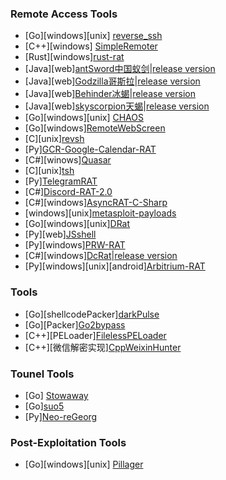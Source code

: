 ### Remote Access Tools
- [Go][windows][unix] [reverse_ssh](https://github.com/tsaian0824/reverse_ssh)
- [C++][windows] [SimpleRemoter](https://github.com/tsaian0824/SimpleRemoter)
- [Rust][windows][rust-rat](https://github.com/tsaian0824/rust-rat)
- [Java][web][antSword中国蚁剑](https://github.com/tsaian0824/antSword)|[release version](https://github.com/AntSwordProject/antSword/releases/)
- [Java][web][Godzilla哥斯拉](https://github.com/tsaian0824/Godzilla)|[release version](https://github.com/BeichenDream/Godzilla/releases/)
- [Java][web][Behinder冰蝎](https://github.com/tsaian0824/Behinder)|[release version](https://github.com/rebeyond/Behinder/releases/)
- [Java][web][skyscorpion天蝎](https://github.com/tsaian0824/skyscorpion)|[release version](https://github.com/shack2/skyscorpion/releases/)
- [Go][windows][unix] [CHAOS](https://github.com/tsaian0824/CHAOS)
- [Go][windows][RemoteWebScreen](https://github.com/tsaian0824/RemoteWebScreen)
- [C][unix][revsh](https://github.com/tsaian0824/revsh)
- [Py][GCR-Google-Calendar-RAT](https://github.com/tsaian0824/GCR-Google-Calendar-RAT)
- [C#][winows][Quasar](https://github.com/tsaian0824/Quasar)
- [C][unix][tsh](https://github.com/tsaian0824/tsh)
- [Py][TelegramRAT](https://github.com/tsaian0824/TelegramRAT)
- [C#][Discord-RAT-2.0](https://github.com/tsaian0824/Discord-RAT-2.0)
- [C#][windows][AsyncRAT-C-Sharp](https://github.com/tsaian0824/AsyncRAT-C-Sharp)
- [windows][unix][metasploit-payloads](https://github.com/rapid7/metasploit-payloads)
- [Go][windows][unix][DRat](https://github.com/tsaian0824/DRat)
- [Py][web][JSshell](https://github.com/tsaian0824/JSshell)
- [Py][windows][PRW-RAT](https://github.com/tsaian0824/PRW-RAT)
- [C#][windows][DcRat](https://github.com/tsaian0824/DcRat)|[release version](https://github.com/qwqdanchun/DcRat/releases/tag/v1.0.7)
- [Py][windows][unix][android][Arbitrium-RAT](https://github.com/tsaian0824/Arbitrium-RAT)
### Tools
- [Go][shellcodePacker][darkPulse](https://github.com/tsaian0824/darkPulse)
- [Go][Packer][Go2bypass](https://github.com/tsaian0824/Go2bypass)
- [C++][PELoader][FilelessPELoader](https://github.com/tsaian0824/FilelessPELoader)
- [C++][微信解密实现][CppWeixinHunter](https://github.com/tsaian0824/CppWeixinHunter)
### Tounel Tools
- [Go] [Stowaway](https://github.com/tsaian0824/Stowaway)
- [Go][suo5](https://github.com/tsaian0824/suo5)
- [Py][Neo-reGeorg](https://github.com/tsaian0824/Neo-reGeorg)
### Post-Exploitation Tools
- [Go][windows][unix] [Pillager](https://github.com/tsaian0824/Pillager)
<!---
tsaian0824/tsaian0824 is a ✨ special ✨ repository because its `README.md` (this file) appears on your GitHub profile.
You can click the Preview link to take a look at your changes.
--->
